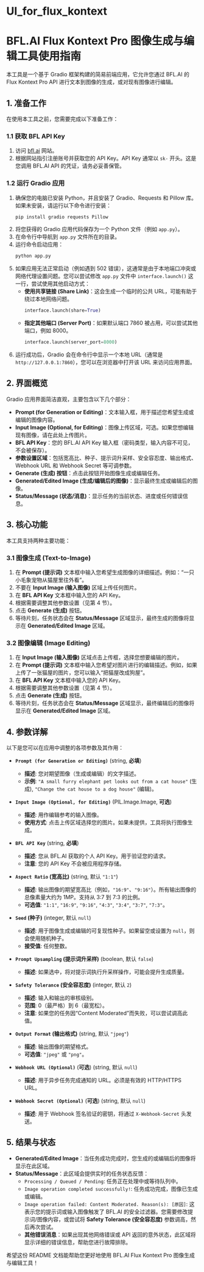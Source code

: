 # UI_for_flux_kontext
# BFL.AI Flux Kontext Pro 图像生成与编辑工具使用指南

本工具是一个基于 Gradio 框架构建的简易前端应用，它允许您通过 BFL.AI 的 Flux Kontext Pro API 进行文本到图像的生成，或对现有图像进行编辑。

## 1\. 准备工作

在使用本工具之前，您需要完成以下准备工作：

### 1.1 获取 BFL API Key

1.  访问 [bfl.ai](https://bfl.ai) 网站。
2.  根据网站指引注册账号并获取您的 API Key。API Key 通常以 `sk-` 开头。这是您调用 BFL.AI API 的凭证，请务必妥善保管。

### 1.2 运行 Gradio 应用

1.  确保您的电脑已安装 Python，并且安装了 Gradio、Requests 和 Pillow 库。如果未安装，请运行以下命令进行安装：
    ```bash
    pip install gradio requests Pillow
    ```
2.  将您获得的 Gradio 应用代码保存为一个 Python 文件（例如 `app.py`）。
3.  在命令行中导航到 `app.py` 文件所在的目录。
4.  运行命令启动应用：
    ```bash
    python app.py
    ```
5.  如果应用无法正常启动（例如遇到 502 错误），这通常是由于本地端口冲突或网络代理设置问题。您可以尝试修改 `app.py` 文件中 `interface.launch()` 这一行，尝试使用其他启动方式：
      * **使用共享链接 (Share Link)**：这会生成一个临时的公共 URL，可能有助于绕过本地网络问题。
        ```python
        interface.launch(share=True)
        ```
      * **指定其他端口 (Server Port)**：如果默认端口 7860 被占用，可以尝试其他端口，例如 8000。
        ```python
        interface.launch(server_port=8000)
        ```
6.  运行成功后，Gradio 会在命令行中显示一个本地 URL（通常是 `http://127.0.0.1:7860`），您可以在浏览器中打开该 URL 来访问应用界面。

## 2\. 界面概览

Gradio 应用界面简洁直观，主要包含以下几个部分：

  * **Prompt (for Generation or Editing)**：文本输入框，用于描述您希望生成或编辑的图像内容。
  * **Input Image (Optional, for Editing)**：图像上传区域，可选。如果您想编辑现有图像，请在此处上传图片。
  * **BFL API Key**：您的 BFL.AI API Key 输入框（密码类型，输入内容不可见，不会被保存）。
  * **参数设置区域**：包括宽高比、种子、提示词升采样、安全容忍度、输出格式、Webhook URL 和 Webhook Secret 等可调参数。
  * **Generate (生成) 按钮**：点击此按钮开始图像生成或编辑任务。
  * **Generated/Edited Image (生成/编辑后的图像)**：显示最终生成或编辑后的图像。
  * **Status/Message (状态/消息)**：显示任务的当前状态、进度或任何错误信息。

## 3\. 核心功能

本工具支持两种主要功能：

### 3.1 图像生成 (Text-to-Image)

1.  在 **Prompt (提示词)** 文本框中输入您希望生成图像的详细描述。例如：“一只小毛象宠物从猫屋里往外看”。
2.  不要在 **Input Image (输入图像)** 区域上传任何图片。
3.  在 **BFL API Key** 文本框中输入您的 API Key。
4.  根据需要调整其他参数设置（见第 4 节）。
5.  点击 **Generate (生成)** 按钮。
6.  等待片刻，任务状态会在 **Status/Message** 区域显示，最终生成的图像将显示在 **Generated/Edited Image** 区域。

### 3.2 图像编辑 (Image Editing)

1.  在 **Input Image (输入图像)** 区域点击上传框，选择您想要编辑的图片。
2.  在 **Prompt (提示词)** 文本框中输入您希望对图片进行的编辑描述。例如，如果上传了一张猫屋的图片，您可以输入“把猫屋改成狗屋”。
3.  在 **BFL API Key** 文本框中输入您的 API Key。
4.  根据需要调整其他参数设置（见第 4 节）。
5.  点击 **Generate (生成)** 按钮。
6.  等待片刻，任务状态会在 **Status/Message** 区域显示，最终编辑后的图像将显示在 **Generated/Edited Image** 区域。

## 4\. 参数详解

以下是您可以在应用中调整的各项参数及其作用：

  * **`Prompt (for Generation or Editing)`** (string, **必填**)

      * **描述**: 您对期望图像（生成或编辑）的文字描述。
      * **示例**: `"A small furry elephant pet looks out from a cat house"` (生成), `"Change the cat house to a dog house"` (编辑)。

  * **`Input Image (Optional, for Editing)`** (PIL.Image.Image, **可选**)

      * **描述**: 用作编辑参考的输入图像。
      * **使用方式**: 点击上传区域选择您的图片。如果未提供，工具将执行图像生成。

  * **`BFL API Key`** (string, **必填**)

      * **描述**: 您从 BFL.AI 获取的个人 API Key。用于验证您的请求。
      * **注意**: 您的 API Key 不会被应用程序存储。

  * **`Aspect Ratio` (宽高比)** (string, 默认 `"1:1"`)

      * **描述**: 输出图像的期望宽高比（例如，`"16:9"`、`"9:16"`）。所有输出图像的总像素量大约为 1MP。支持从 3:7 到 7:3 的比例。
      * **可选值**: `"1:1"`, `"16:9"`, `"9:16"`, `"4:3"`, `"3:4"`, `"3:7"`, `"7:3"`。

  * **`Seed` (种子)** (integer, 默认 `null`)

      * **描述**: 用于图像生成或编辑的可复现性种子。如果留空或设置为 `null`，则会使用随机种子。
      * **接受值**: 任何整数。

  * **`Prompt Upsampling` (提示词升采样)** (boolean, 默认 `false`)

      * **描述**: 如果选中，将对提示词执行升采样操作，可能会提升生成质量。

  * **`Safety Tolerance` (安全容忍度)** (integer, 默认 `2`)

      * **描述**: 输入和输出的审核级别。
      * **范围**: 0（最严格）到 6（最宽松）。
      * **注意**: 如果您的任务因“Content Moderated”而失败，可以尝试调高此值。

  * **`Output Format` (输出格式)** (string, 默认 `"jpeg"`)

      * **描述**: 输出图像的期望格式。
      * **可选值**: `"jpeg"` 或 `"png"`。

  * **`Webhook URL (Optional)`** (**可选**) (string, 默认 `null`)

      * **描述**: 用于异步任务完成通知的 URL。必须是有效的 HTTP/HTTPS URL。

  * **`Webhook Secret (Optional)`** (**可选**) (string, 默认 `null`)

      * **描述**: 用于 Webhook 签名验证的密钥，将通过 `X-Webhook-Secret` 头发送。

## 5\. 结果与状态

  * **Generated/Edited Image**：当任务成功完成时，您生成的或编辑后的图像将显示在此区域。
  * **Status/Message**：此区域会提供实时的任务状态反馈：
      * `Processing / Queued / Pending`: 任务正在处理中或等待队列中。
      * `Image operation completed successfully!`: 任务成功完成，图像已生成或编辑。
      * `Image operation failed: Content Moderated. Reason(s): [原因]`: 这表示您的提示词或输入图像触发了 BFL.AI 的安全过滤器。您需要修改提示词/图像内容，或尝试将 **Safety Tolerance (安全容忍度)** 参数调高，然后再次尝试。
      * **其他错误消息**：如果出现其他网络错误或 API 返回的意外状态，此区域将显示详细的错误信息，帮助您进行故障排除。

希望这份 README 文档能帮助您更好地使用 BFL.AI Flux Kontext Pro 图像生成与编辑工具！
